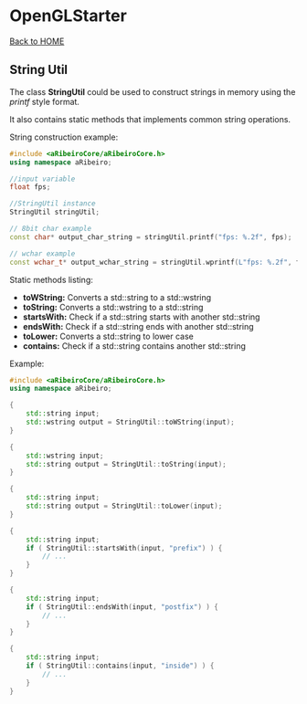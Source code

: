 # OpenGLStarter

[Back to HOME](../index.md)

## String Util

The class __StringUtil__ could be used to construct strings in memory using the _printf_ style format.

It also contains static methods that implements common string operations.

String construction example:

```cpp
#include <aRibeiroCore/aRibeiroCore.h>
using namespace aRibeiro;

//input variable
float fps;

//StringUtil instance
StringUtil stringUtil;

// 8bit char example
const char* output_char_string = stringUtil.printf("fps: %.2f", fps);

// wchar example
const wchar_t* output_wchar_string = stringUtil.wprintf(L"fps: %.2f", fps);
```

Static methods listing:

* __toWString:__ Converts a std::string to a std::wstring
* __toString:__ Converts a std::wstring to a std::string
* __startsWith:__ Check if a std::string starts with another std::string
* __endsWith:__ Check if a std::string ends with another std::string
* __toLower:__ Converts a std::string to lower case
* __contains:__  Check if a std::string contains another std::string

Example:

```cpp
#include <aRibeiroCore/aRibeiroCore.h>
using namespace aRibeiro;

{
    std::string input;
    std::wstring output = StringUtil::toWString(input);
}

{
    std::wstring input;
    std::string output = StringUtil::toString(input);
}

{
    std::string input;
    std::string output = StringUtil::toLower(input);
}

{
    std::string input;
    if ( StringUtil::startsWith(input, "prefix") ) {
        // ...
    }
}

{
    std::string input;
    if ( StringUtil::endsWith(input, "postfix") ) {
        // ...
    }
}

{
    std::string input;
    if ( StringUtil::contains(input, "inside") ) {
        // ...
    }
}
```
